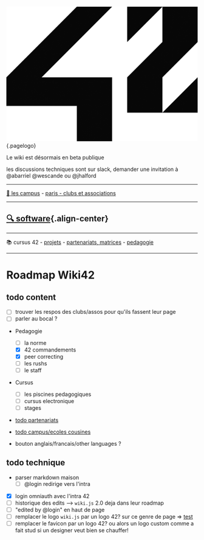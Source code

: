 ![42 Logo](/uploads/42-logo.png "42 Logo"){.pagelogo}

Le wiki est désormais en beta publique

les discussions techniques sont sur slack, demander une invitation à @abarriel @wescande ou @jhalford

-----

[:school: les campus](/42-world)
	- [paris - clubs et associations](/42-world/campus-paris/clubs)

-----

## [:mag: software](/software){.align-center}

-----

:books: cursus 42
	- [projets](/cursus/projects)
	- [partenariats, matrices](/cursus/partenariats)
	- [pedagogie](/cursus/pédagogie)

-----

# Roadmap Wiki42

## todo content

- [ ] trouver les respos des clubs/assos pour qu'ils fassent leur page
- [ ] parler au bocal ?

- Pedagogie
	- [ ] la norme
	- [x] 42 commandements
	- [x] peer correcting
	- [ ] les rushs
	- [ ] le staff

- Cursus
	- [ ] les piscines pedagogiques
	- [ ] cursus electronique
	- [ ] stages

- [todo partenariats](/todo/partenariats)

- [todo campus/ecoles cousines](/todo/ausland)

- bouton anglais/francais/other languages ?
## todo technique

- parser markdown maison
	- [ ] @login redirige vers l'intra
- [X] login omniauth avec l'intra 42
- [ ] historique des edits --> `wiki.js` 2.0 deja dans leur roadmap
- [ ] "edited by @login" en haut de page
- [ ] remplacer le logo `wiki.js` par un logo 42? sur ce genre de page => [test](/test)
- [ ] remplacer le favicon par un logo 42? ou alors un logo custom comme a fait stud si un designer veut bien se chauffer!
